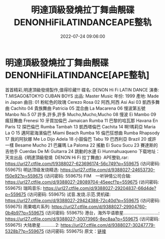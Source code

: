 ﻿---
title: 明達頂級發燒拉丁舞曲靚碟DENONHiFiLATINDANCEAPE整轨
date: 2022-07-24 09:06:00
categories: 试音碟、非卖品、发烧碟
tags: 纯音雅乐
---
# 明達頂級發燒拉丁舞曲靚碟DENONHiFiLATINDANCE[APE整轨]

首首精彩,明達頂級發燒製作,值得珍藏!!!
碟名: DENON Hi Fi LATIN DANCE
演奏: T.MISAGO&TOKYO CUBAN BOYS
出品: Master Music
年份: 1999
產地: Made in Japan
曲目:
01 粉紅色的玫瑰 Cerezo Rosa
02 阿西,阿西 Asi Asi
03 凱西多舞曲 Cachito
04 貴族舞曲 Patricia
05 混合曲 La Macarena
06 慢波第五號 Manbo No.5
07 許多,許多,許多 Mucho,Mucho,Mucho
08 慢波 Ei Mambo
09 瘋狂舞曲 Frenesi
10 牙買加倫巴 Jamaican Rumba
11 巴黎的哈瓦那 Havana En Paris
12 探巴倫巴 Rumba Tambah
13 凱西塔倫巴 Cachita
14 啊!瑪莉亞 Maria La O
15 邁阿密海濱倫巴 Miami Beach Rumba
16 倫巴狂想曲 Rumba Rhapsody
17 我的阿狄娜 Me Lo Dijo Adela
18 小鼓倫巴 Tabu
19 巴西利亞 Brazil
20 或許一樣 Besame Mucho
21 巴羅瑪 La Paloma
22 搖動 Ei Sucu Sucu
23 賽達斯的吉他手 Cuerdas De Mi Guitarra
24 跳動的水邊 Ei Hunmahuaqueno
下载地址：
天龙出品《明達頂級發燒  DENON Hi Fi 拉丁舞曲》APE整轨.rar:
https://url27.ctfile.com/f/9388027-623696174-56c749?p=559675
(访问密码: 559675)
明达顶级发烧精选: https://url27.ctfile.com/d/9388027-24653730-f50e92?p=559675
(访问密码: 559675)
FIM　一听钟情公司合辑: https://url27.ctfile.com/d/9388027-28089704-45eecf?p=559675
(访问密码: 559675)
瑞鸣音乐: https://url27.ctfile.com/d/9388027-29204837-66d4de?p=559675
(访问密码: 559675)
试音.发烧.示范.煲机碟: https://url27.ctfile.com/d/9388027-29424388-72c40d?p=559675
(访问密码: 559675)
雨果唱片系列: https://url27.ctfile.com/d/9388027-29904760-0b4b97?p=559675
(访问密码: 559675)
港台，海外华语歌星............................: https://url27.ctfile.com/d/9388027-30073965-8ec8aa?p=559675
(访问密码: 559675)
大陆歌星............2: https://url27.ctfile.com/d/9388027-30247779-5328b7?p=559675
(访问密码: 559675)
原文：[链接](https://blog.sina.com.cn/s/blog_1647c7e7601030yiw.html)